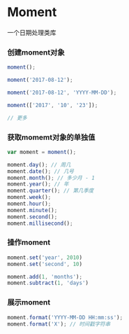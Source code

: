 # Moment

一个日期处理类库

### 创建moment对象

```js
moment();

moment('2017-08-12');

moment('2017-08-12', 'YYYY-MM-DD');

moment(['2017', '10', '23']);

// 更多
```

### 获取momemt对象的单独值

```js
var moment = moment();

moment.day(); // 周几
moment.date(); // 几号
moment.month(); // 多少月 - 1
moment.year(); // 年
moment.quarter(); // 第几季度
moment.week();
moment.hour();
moment.minute();
moment.second();
moment.millisecond();
```

### 操作moment

```js
moment.set('year', 2010)
moment.set('second', 10)

moment.add(1, 'months');
moment.subtract(1, 'days')
```

### 展示moment

```js
moment.format('YYYY-MM-DD HH:mm:ss');
moment.format('X'); // 时间戳字符串
``` 

